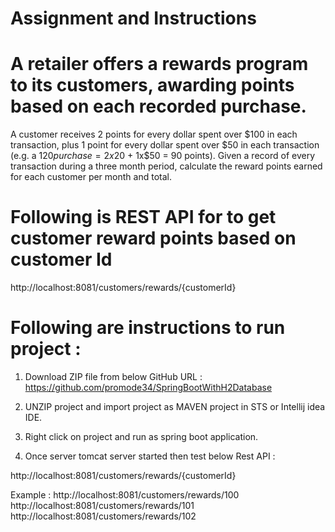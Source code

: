 # Assignment and Instructions

# A retailer offers a rewards program to its customers, awarding points based on each recorded purchase.
A customer receives 2 points for every dollar spent over $100 in each transaction, plus 1 point for every dollar
spent over $50 in each transaction (e.g. a $120 purchase = 2x$20 + 1x$50 = 90 points). Given a record of every 
transaction during a three month period, calculate the reward points earned for each customer per month and total.

# Following is REST API for to get customer reward points based on customer Id 

 http://localhost:8081/customers/rewards/{customerId}
 

# Following are instructions to run project :

1. Download ZIP file from below GitHub URL :
    https://github.com/promode34/SpringBootWithH2Database 

2. UNZIP project and import project as MAVEN project in STS or Intellij idea IDE.

3. Right click on project and run as spring boot application.

4. Once server tomcat server started then test below Rest API : 

 http://localhost:8081/customers/rewards/{customerId}
 
 Example :  http://localhost:8081/customers/rewards/100
            http://localhost:8081/customers/rewards/101
            http://localhost:8081/customers/rewards/102

